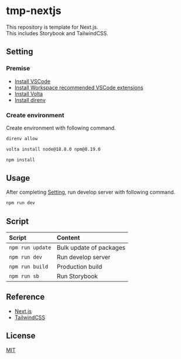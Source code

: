 # tmp-nextjs

This repository is template for Next.js.  
This includes Storybook and TailwindCSS.  

<h2 id="setting">Setting</h2>

<h3>Premise</h3>

- [Install VSCode](https://azure.microsoft.com/ja-jp/products/visual-studio-code/)
- [Install Workspace recommended VSCode extensions](https://code.visualstudio.com/docs/editor/extension-marketplace#_workspace-recommended-extensions)
- [Install Volta](https://docs.volta.sh/guide/getting-started)
- [Install direnv](https://github.com/direnv/direnv)

<h3>Create environment</h3>

Create environment with following command.  

```zsh
direnv allow

volta install node@18.8.0 npm@8.19.0

npm install
```

## Usage

After completing [Setting](./README.md#setting), run develop server with following command.  

```zsh
npm run dev
```

## Script

| Script | Content |
|:-------|:--------|
| `npm run update`| Bulk update of packages |
| `npm run dev` | Run develop server |
| `npm run build` | Production build |
| `npm run sb` | Run Storybook |

## Reference

- [Next.js](https://nextjs.org/)
- [TailwindCSS](https://tailwindui.com/)

## License

[MIT](https://opensource.org/licenses/MIT)
